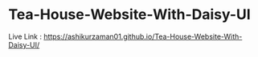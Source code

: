 # Tea-House-Website-With-Daisy-UI
Live Link : https://ashikurzaman01.github.io/Tea-House-Website-With-Daisy-UI/
